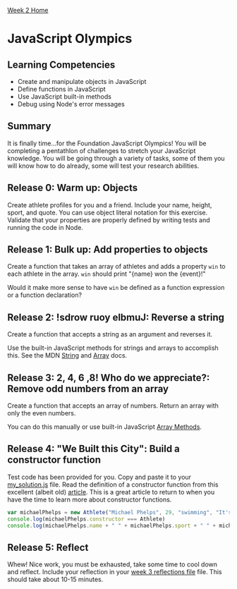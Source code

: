 [Week 2 Home](../README.md)

# JavaScript Olympics


## Learning Competencies
- Create and manipulate objects in JavaScript
- Define functions in JavaScript
- Use JavaScript built-in methods
- Debug using Node's error messages

## Summary
It is finally time...for the Foundation JavaScript Olympics! You will be completing a pentathlon of challenges to stretch your JavaScript knowledge. You will be going through a variety of tasks, some of them you will know how to do already, some will test your research abilities.

## Release 0: Warm up: Objects

Create athlete profiles for you and a friend. Include your name, height, sport, and quote. You can use object literal notation for this exercise. Validate that your properties are properly defined by writing tests and running the code in Node.

## Release 1: Bulk up: Add properties to objects

Create a function that takes an array of athletes and adds a property `win` to each athlete in the array. `win` should print "{name} won the {event}!"

Would it make more sense to have `win` be defined as a function expression or a function declaration?

## Release 2: !sdrow ruoy elbmuJ: Reverse a string

Create a function that accepts a string as an argument and reverses it.

Use the built-in JavaScript methods for strings and arrays to accomplish this. See the MDN [String](https://developer.mozilla.org/en-US/docs/Web/JavaScript/Reference/Global_Objects/String) and [Array](https://developer.mozilla.org/en-US/docs/Web/JavaScript/Reference/Global_Objects/Array/filter) docs.


## Release 3: 2, 4, 6 ,8! Who do we appreciate?: Remove odd numbers from an array

Create a function that accepts an array of numbers. Return an array with only the even numbers.

You can do this manually or use built-in JavaScript [Array Methods](https://developer.mozilla.org/en-US/docs/Web/JavaScript/Reference/Global_Objects/Array/filter).


## Release 4: "We Built this City": Build a constructor function

Test code has been provided for you. Copy and paste it to your [my_solution.js](my_solution.js) file. Read the definition of a constructor function from this excellent (albeit old) [article](http://code.tutsplus.com/tutorials/the-basics-of-object-oriented-javascript--net-7670). This is a great article to return to when you have the time to learn more about constructor functions.


```javascript
var michaelPhelps = new Athlete("Michael Phelps", 29, "swimming", "It's medicinal I swear!")
console.log(michaelPhelps.constructor === Athlete)
console.log(michaelPhelps.name + " " + michaelPhelps.sport + " " + michaelPhelps.quote)
```


## Release 5: Reflect

Whew! Nice work, you must be exhausted, take some time to cool down and reflect. Include your reflection in your [week 3 reflections file](../../my-reflections-week-3.md) file. This should take about 10-15 minutes.
